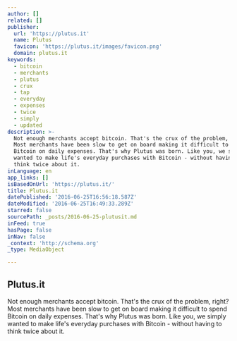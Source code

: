 ```yaml
---
author: []
related: []
publisher:
  url: 'https://plutus.it'
  name: Plutus
  favicon: 'https://plutus.it/images/favicon.png'
  domain: plutus.it
keywords:
  - bitcoin
  - merchants
  - plutus
  - crux
  - tap
  - everyday
  - expenses
  - twice
  - simply
  - updated
description: >-
  Not enough merchants accept bitcoin. That's the crux of the problem, right?
  Most merchants have been slow to get on board making it difficult to spend
  Bitcoin on daily expenses. That's why Plutus was born. Like you, we simply
  wanted to make life's everyday purchases with Bitcoin - without having to
  think twice about it.
inLanguage: en
app_links: []
isBasedOnUrl: 'https://plutus.it/'
title: Plutus.it
datePublished: '2016-06-25T16:56:18.587Z'
dateModified: '2016-06-25T16:49:33.289Z'
starred: false
sourcePath: _posts/2016-06-25-plutusit.md
inFeed: true
hasPage: false
inNav: false
_context: 'http://schema.org'
_type: MediaObject

---
```

<article style=""><h1>Plutus.it</h1><p>Not enough merchants accept bitcoin. That's the crux of the problem, right? Most merchants have been slow to get on board making it difficult to spend Bitcoin on daily expenses. That's why Plutus was born. Like you, we simply wanted to make life's everyday purchases with Bitcoin - without having to think twice about it.</p></article>